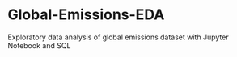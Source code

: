 # Global-Emissions-EDA
 Exploratory data analysis of global emissions dataset with Jupyter Notebook and SQL
